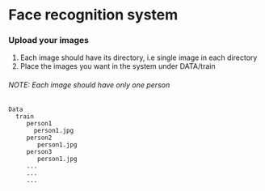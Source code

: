 # Face recognition system

### Upload your images
1. Each image should have its directory, i.e single image in each directory
2. Place the images you want in the system under DATA/train 
###### NOTE: Each image should have only one person

```
Data
  train
     person1
       person1.jpg
     person2
        person1.jpg
     person3
        person1.jpg
     ...
     ...
     ...

```
 
